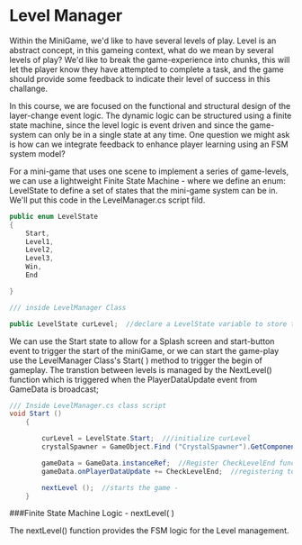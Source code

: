 # Level Manager

Within the MiniGame, we'd like to have several levels of play. Level is an abstract concept, in this gameing context, what do we mean by several levels of play?  We'd like to break the game-experience into chunks, this will let the player know they have attempted to complete a task, and the game should provide some feedback to indicate their level of success in this challange.

In this course, we are focused on the functional and structural design of the layer-change event logic.  The dynamic logic can be structured using a finite state machine, since the level logic is event driven and since the game-system can only be in a single state at any time.   One question we might ask is how can we integrate feedback to enhance player learning using an FSM system model?  

For a mini-game that uses one scene to implement a series of game-levels, we can use a lightweight Finite State Machine - where we define an enum: LevelState to define a set of states that the mini-game system can be in.  We'll put this code in the LevelManager.cs script fild.

```C#
public enum LevelState
{
	Start,
	Level1,
	Level2,
	Level3,
	Win,
	End

}

/// inside LevelManager Class

public LevelState curLevel;  //declare a LevelState variable to store the active state

```

We can use the Start state to allow for a Splash screen and start-button event to trigger the start of the miniGame, or we can start the game-play use the LevelManager Class's Start( ) method to trigger the begin of gameplay.  The transtion between levels is managed by the NextLevel() function which is triggered when the PlayerDataUpdate event from GameData is broadcast;

```C#
/// Inside LevelManager.cs class script
void Start ()
	{

		curLevel = LevelState.Start;  ///initialize curLevel
		crystalSpawner = GameObject.Find ("CrystalSpawner").GetComponent<CrystalSpawner> ();

		gameData = GameData.instanceRef;  //Register CheckLevelEnd function to be notified when GameData broadcasts: onPlayerDataUpdate
		gameData.onPlayerDataUpdate += CheckLevelEnd;  //registering to be notified

		nextLevel ();  //starts the game -
	}

```

###Finite State Machine Logic - nextLevel( )

The nextLevel() function provides the FSM logic for the Level management.

```C#



```